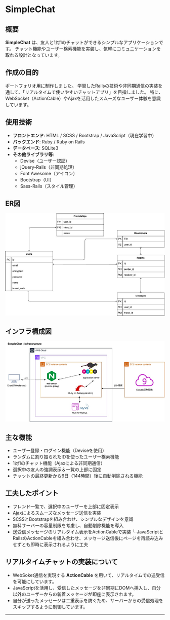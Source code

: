 # SimpleChat

## 概要
**SimpleChat** は、友人と1対1のチャットができるシンプルなアプリケーションです。
チャット機能やユーザー検索機能を実装し、気軽にコミュニケーションを取れる設計となっています。

## 作成の目的
ポートフォリオ用に制作しました。
学習したRailsの技術や非同期通信の実装を通して、「リアルタイムで使いやすいチャットアプリ」を目指しました。
特に、WebSocket（ActionCable）やAjaxを活用したスムーズなユーザー体験を意識しています。

## 使用技術
- **フロントエンド**: HTML / SCSS / Bootstrap / JavaScript（現在学習中）
- **バックエンド**: Ruby / Ruby on Rails
- **データベース**: SQLite3
- **その他ライブラリ等**:
  - Devise（ユーザー認証）
  - jQuery-Rails（非同期処理）
  - Font Awesome（アイコン）
  - Bootstrap（UI）
  - Sass-Rails（スタイル管理）

## ER図
![ER図](docs/images/er-diagram.jpg)

## インフラ構成図
![インフラ構成図](docs/images/infra-diagram.jpg)

## 主な機能
- ユーザー登録・ログイン機能（Deviseを使用）
- ランダムに割り振られたIDを使ったユーザー検索機能
- 1対1のチャット機能（Ajaxによる非同期通信）
- 選択中の友人の強調表示＆一覧の上部に固定
- チャットの最終更新から6日（144時間）後に自動削除される機能

## 工夫したポイント
- フレンド一覧で、選択中のユーザーを上部に固定表示
- Ajaxによるスムーズなメッセージ送信を実装
- SCSSとBootstrapを組み合わせ、シンプルなデザインを意識
- 無料サーバーの容量制限を考慮し、自動削除機能を導入
- 送受信メッセージのリアルタイム表示をActionCableで実装
  └ JavaScriptとRailsのActionCableを組み合わせ、メッセージ送信後にページを再読み込みせずとも即時に表示されるように工夫

## リアルタイムチャットの実装について
- WebSoket通信を実現する **ActionCable** を用いて、リアルタイムでの送受信を可能にしています。
- JavaScriptを活用し、受信したメッセージを非同期にDOMへ挿入し、自分以外のユーザーからの新着メッセージが即座に表示されます。
- 自分が送ったメッセージは二重表示を防ぐため、サーバーからの受信処理をスキップするように制御しています。

---